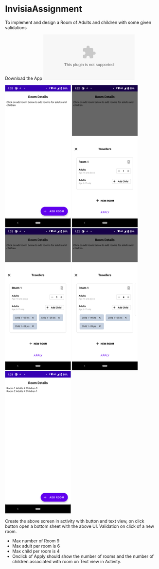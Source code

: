 # InvisiaAssignment
To implement and design a Room of Adults and children with some given validations

Download the App  ![APP](apk/app.apk)


![1st](Screenshots/2.png) ![2nd](Screenshots/3.png)![3rd](Screenshots/4.png)
![4th](Screenshots/5.png) ![5th](Screenshots/6.png) 

Create the above screen in activity with button and text view, on click button open a bottom sheet with the above UI.
Validation on click of a new room.

* Max number of Room 9
* Max adult per room is 6
* Max child per room is 4
* Onclick of Apply should show the number of rooms and the number of children associated with room on Text view in Activity.
